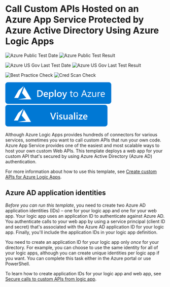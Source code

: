 # Call Custom APIs Hosted on an Azure App Service Protected by Azure Active Directory Using Azure Logic Apps

![Azure Public Test Date](https://azurequickstartsservice.blob.core.windows.net/badges/201-logic-app-custom-api/PublicLastTestDate.svg)
![Azure Public Test Result](https://azurequickstartsservice.blob.core.windows.net/badges/201-logic-app-custom-api/PublicDeployment.svg)

![Azure US Gov Last Test Date](https://azurequickstartsservice.blob.core.windows.net/badges/201-logic-app-custom-api/FairfaxLastTestDate.svg)
![Azure US Gov Last Test Result](https://azurequickstartsservice.blob.core.windows.net/badges/201-logic-app-custom-api/FairfaxDeployment.svg)

![Best Practice Check](https://azurequickstartsservice.blob.core.windows.net/badges/201-logic-app-custom-api/BestPracticeResult.svg)
![Cred Scan Check](https://azurequickstartsservice.blob.core.windows.net/badges/201-logic-app-custom-api/CredScanResult.svg)

[![Deploy To Azure](https://raw.githubusercontent.com/Azure/azure-quickstart-templates/master/1-CONTRIBUTION-GUIDE/images/deploytoazure.svg?sanitize=true)]("https://portal.azure.com/#create/Microsoft.Template/uri/https%3A%2F%2Fraw.githubusercontent.com%2FAzure%2Fazure-quickstart-templates%2Fmaster%2F201-logic-app-custom-api%2Fazuredeploy.json")  [![Visualize](https://raw.githubusercontent.com/Azure/azure-quickstart-templates/master/1-CONTRIBUTION-GUIDE/images/visualizebutton.svg?sanitize=true)]("http://armviz.io/#/?load=https%3A%2F%2Fraw.githubusercontent.com%2FAzure%2Fazure-quickstart-templates%2Fmaster%2F201-logic-app-custom-api%2Fazuredeploy.json")

Although Azure Logic Apps provides hundreds of connectors for various services, sometimes you want to call custom APIs that run your own code. Azure App Service provides one of the easiest and most scalable ways to host your own custom Web APIs. This template deploys a web app for your custom API that's secured by using Azure Active Directory (Azure AD) authentication.

For more information about how to use this template, see [Create custom APIs for Azure Logic Apps](https://docs.microsoft.com/azure/logic-apps/logic-apps-create-api-app).

## Azure AD application identities

*Before you can run this template*, you need to create two Azure AD application identities (IDs) – one for your logic app and one for your web app. Your logic app uses an application ID to authenticate against Azure AD. You authenticate calls to your web app by using a service principal (client ID and secret) that's associated with the Azure AD application ID for your logic app. Finally, you'll include the application IDs in your logic app definition.

You need to create an application ID for your logic app only *once* for your directory. For example, you can choose to use the same identity for all of your logic apps, although you can create unique identities per logic app if you want. You can complete this task either in the Azure portal or use PowerShell.

To learn how to create application IDs for your logic app and web app, see [Secure calls to custom APIs from logic app](https://docs.microsoft.com/azure/logic-apps/logic-apps-custom-api-authentication).


